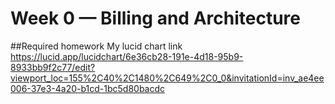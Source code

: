 # Week 0 — Billing and Architecture

##Required homework
My lucid chart link https://lucid.app/lucidchart/6e36cb28-191e-4d18-95b9-8933bb9f2c77/edit?viewport_loc=155%2C40%2C1480%2C649%2C0_0&invitationId=inv_ae4ee006-37e3-4a20-b1cd-1bc5d80bacdc
